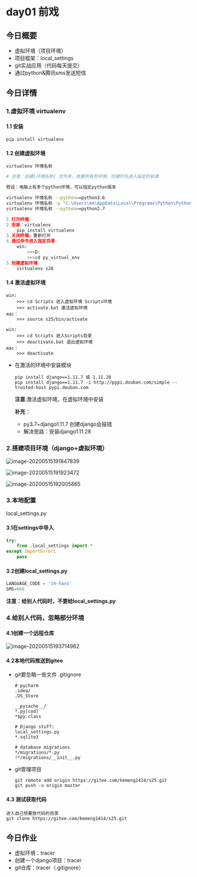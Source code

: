 # day01 前戏

## 今日概要

- 虚拟环境（项目环境）
- 项目框架：local_settings
- git实战应用（代码每天提交）
- 通过python&腾讯sms发送短信

## 今日详情

### 1.虚拟环境 virtualenv

#### 1.1 安装

~~~bash
pip install virtualenv
~~~

#### 1.2 创建虚拟环境

```bash
virtualenv 环境名称

# 注意：创建[环境名称] 文件夹，放置所有的环境。创建时先进入指定的目录
```

```bash
假设：电脑上有多个python环境，可以指定python版本

virtualenv 环境名称 --python==python3.6
virtualenv 环境名称 -p "C:\Users\km\AppData\Local\Programs\Python\Python36\python3.6.exe"
virtualenv 环境名称 --python==python2.7

```

```python
1.打开终端
2.安装：virtualenv
	pip install virtualenv
3.关闭终端，重新打开
4.通过命令进入指定目录
	win:
        >>>D:
        >>>cd py_virtual_env
5.创建虚拟环境
	virtualenv s28
```

#### 1.4 激活虚拟环境

```
win:
	>>> cd Scripts 进入虚拟环境 Scripts环境
	>>> activate.bat 激活虚拟环境
mac：
	>>> source s25/bin/activate
```

```
win:
	>>> cd Scripts 进入Scripts目录
	>>> deactivate.bat 退出虚拟环境
mac：
	>>> deactivate
```

- 在激活的环境中安装模块

  ```
  pip install django==1.11.7 或 1.11.28
  pip install django==1.11.7 -i http://pypi.douban.com/simple --trusted-host pypi.douban.com
  ```

  **注意**:激活虚拟环境，在虚拟环境中安装

  **补充**：

  - py3.7+django1.11.7 创建django会报错
  - 解决思路：安装django1.11.28

### 2.搭建项目环境（django+虚拟环境）

![image-20200515191847839](C:\Users\km\AppData\Roaming\Typora\typora-user-images\image-20200515191847839.png)

![image-20200515191923472](C:\Users\km\AppData\Roaming\Typora\typora-user-images\image-20200515191923472.png)

![image-20200515192005865](C:\Users\km\AppData\Roaming\Typora\typora-user-images\image-20200515192005865.png)

### 3.本地配置

local_settings.py

#### 3.1在settings中导入

```python
try:
    from .local_settings import *
except ImportError:
    pass
```

#### 3.2创建local_settings.py

```python
LANGUAGE_CODE = 'zh-hans'
SMS=666
```

**注意：给别人代码时，不要给local_settings.py**

### 4.给别人代码，忽略部分环境

#### 4.1创建一个远程仓库

![image-20200515193714962](C:\Users\km\AppData\Roaming\Typora\typora-user-images\image-20200515193714962.png)

#### 4.2本地代码推送到gitee

- git要忽略一些文件 .gitignore

  ```
  # pycharm
  .idea/
  .DS_Store
  
  __pycache__/
  *.py[cod]
  *$py.class
  
  # Django stuff:
  local_settings.py
  *.sqlite3
  
  # database migrations
  */migrations/*.py
  !*/migrations/__init__.py
  ```

- git管理项目

  ```
  git remote add origin https://gitee.com/kemeng1414/s25.git
  git push -u origin master
  ```

#### 4.3 测试获取代码

```
进入自己想要放代码的目录
git clone https://gitee.com/kemeng1414/s25.git
```

## 今日作业

- 虚拟环境：tracer
- 创建一个django项目：tracer
- git仓库：tracer（.gitignore）